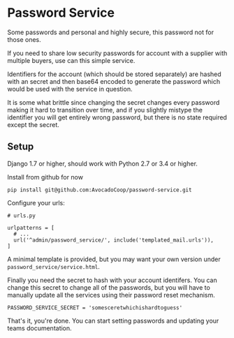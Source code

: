 # Password Service

Some passwords and personal and highly secure, this password not for
those ones.

If you need to share low security passwords for account with a supplier
with multiple buyers, use can this simple service.

Identifiers for the account (which should be stored separately) are
hashed with an secret and then base64 encoded to generate the password
which would be used with the service in question.

It is some what brittle since changing the secret changes every password
making it hard to transition over time, and if you slightly mistype the
identifier you will get entirely wrong password, but there is no state
required except the secret.

## Setup

Django 1.7 or higher, should work with Python 2.7 or 3.4 or higher.

Install from github for now

```
pip install git@github.com:AvocadoCoop/password-service.git
```

Configure your urls:

```
# urls.py

urlpatterns = [
  # ...
  url('^admin/password_service/', include('templated_mail.urls')),
]
```

A minimal template is provided, but you may want your own version under
`password_service/service.html`.

Finally you need the secret to hash with your account identifers. You
can change this secret to change all of the passwords, but you will have
to manually update all the services using their password reset
mechanism.

```
PASSWORD_SERVICE_SECRET = 'somesceretwhichishardtoguess'
```

That's it, you're done. You can start setting passwords and updating
your teams documentation.
